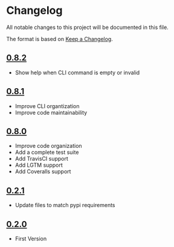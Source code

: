# Changelog
All notable changes to this project will be documented in this file.

The format is based on [Keep a Changelog](http://keepachangelog.com/en/1.0.0/).

## [0.8.2](../../releases/tag/0.8.2)
- Show help when CLI command is empty or invalid

## [0.8.1](../../releases/tag/0.8.1)
- Improve CLI organtization
- Improve code maintainability
 
## [0.8.0](../../releases/tag/0.8.0)
- Improve code organization
- Add a complete test suite
- Add TravisCI support
- Add LGTM support
- Add Coveralls support

## [0.2.1](../../releases/tag/0.2.1)
- Update files to match pypi requirements

## [0.2.0](../../releases/tag/0.2.0)
- First Version
